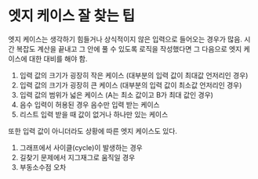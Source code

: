# 엣지 케이스 잘 찾는 팁

엣지 케이스는 생각하기 힘들거나 상식적이지 않은 입력으로 들어오는 경우가 많음. 시간 복잡도 계산을 끝내고 그 안에 풀 수 있도록 로직을 작성했다면 그 다음으로 엣지 케이스에 대한 대비를 해야 함.

1. 입력 값의 크기가 굉장히 작은 케이스 (대부분의 입력 값이 최대값 언저리인 경우)
2. 입력 값의 크기가 굉장히 큰 케이스  (대부분의 입력 값이 최소값 언저리인 경우)
3. 입력 값의 범위가 넓은 케이스 (A는 최소 값이고 B가 최대 값인 경우)
4. 음수 입력이 허용된 경우 음수만 입력 받는 케이스
5. 리스트 입력 받을 때 값이 없거나 하나만 있는 케이스

또한 입력 값이 아니더라도 상황에 따른 엣지 케이스도 있다.

1. 그래프에서 사이클(cycle)이 발생하는 경우
2. 길찾기 문제에서 지그재그로 움직일 경우
3. 부동소수점 오차

